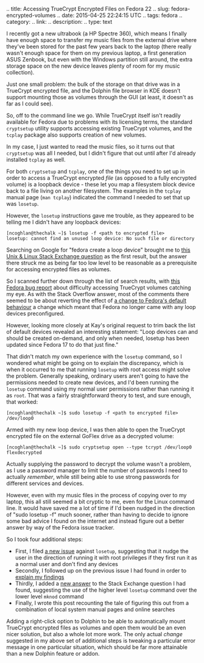 .. title: Accessing TrueCrypt Encrypted Files on Fedora 22
.. slug: fedora-encrypted-volumes
.. date: 2015-04-25 22:24:15 UTC
.. tags: fedora
.. category:
.. link: 
.. description: 
.. type: text

I recently got a new ultrabook (a HP Spectre 360), which means I finally have enough space to transfer my music files from the external drive where they've been stored for the past few years back to the laptop (there really wasn't enough space for them on my previous laptop, a first generation ASUS Zenbook, but even with the Windows partition still around, the extra storage space on the new device leaves plenty of room for my music collection).

Just one small problem: the bulk of the storage on that drive was in a TrueCrypt encrypted file, and the Dolphin file browser in KDE doesn't support mounting those as volumes through the GUI (at least, it doesn't as far as I could see).

So, off to the command line we go. While TrueCrypt itself isn't readily available for Fedora due to problems with its licensing terms, the standard `cryptsetup` utility supports accessing existing TrueCrypt volumes, and the `tcplay` package also supports creation of new volumes.

In my case, I just wanted to read the music files, so it turns out that `cryptsetup` was all I needed, but I didn't figure that out until after I'd already installed `tcplay` as well.

For both `cryptsetup` and `tcplay`, one of the things you need to set up in order to access a TrueCrypt encrypted *file* (as opposed to a fully encrypted volume) is a loopback device - these let you map a filesystem block device back to a file living on another filesystem. The examples in the `tcplay` manual page (`man tcplay`) indicated the command I needed to set that up was `losetup`.

However, the `losetup` instructions gave me trouble, as they appeared to be telling me I didn't have any loopback devices:

    [ncoghlan@thechalk ~]$ losetup -f <path to encrypted file>
    losetup: cannot find an unused loop device: No such file or directory

Searching on Google for "fedora create a loop device" brought me to [this Unix & Linux Stack Exchange question](https://unix.stackexchange.com/questions/98742/how-to-add-more-dev-loop-devices-on-fedora-19) as the first result, but the answer there struck me as being far too low level to be reasonable as a prerequisite for accessing encrypted files as volumes.

So I scanned further down through the list of search results, with [this Fedora bug report](https://bugzilla.redhat.com/show_bug.cgi?id=1019440) about difficulty accessing TrueCrypt volumes catching my eye. As with the Stack Overflow answer, most of the comments there seemed to be about reverting the effect of [a change to Fedora's default behaviour](https://bugzilla.redhat.com/show_bug.cgi?id=896160) a change which meant that Fedora no longer came with any loop devices preconfigured.

However, looking more closely at Kay's original request to trim back the list of default devices revealed an interesting statement: "Loop devices can and should be created on-demand, and only when needed, losetup has been updated since Fedora 17 to do that just fine."

That didn't match my own experience with the `losetup` command, so I wondered what might be going on to explain the discrepancy, which is when it occurred to me that running `losetup` with root access might solve the problem. Generally speaking, ordinary users aren't going to have the permissions needed to create new devices, and I'd been running the `losetup` command using my normal user permissions rather than running it as `root`. That was a fairly straightforward theory to test, and sure enough, that worked:

    [ncoghlan@thechalk ~]$ sudo losetup -f <path to encrypted file>
    /dev/loop0

Armed with my new loop device, I was then able to open the TrueCrypt encrypted file on the external GoFlex drive as a decrypted volume:

    [ncoghlan@thechalk ~]$ sudo cryptsetup open --type tcrypt /dev/loop0 flexdecrypted

Actually supplying the password to decrypt the volume wasn't a problem, as I use a password manager to limit the number of passwords I need to actually *remember*, while still being able to use strong passwords for different services and devices.

However, even with my music files in the process of copying over to my laptop, this all still seemed a bit cryptic to me, even for the Linux command line. It would have saved me a lot of time if I'd been nudged in the direction of "sudo losetup -f" much sooner, rather than having to decide to ignore some bad advice I found on the internet and instead figure out a better answer by way of the Fedora issue tracker.

So I took four additional steps:

* First, I filed [a new issue](https://bugzilla.redhat.com/show_bug.cgi?id=1215370) against `losetup`, suggesting that it nudge the user in the direction of running it with root privileges if they first run it as a normal user and don't find any devices
* Secondly, I followed up on the previous issue I had found in order to [explain my findings](https://bugzilla.redhat.com/show_bug.cgi?id=1019440#c22)
* Thirdly, I added a [new answer](https://unix.stackexchange.com/a/198637/61794) to the Stack Exchange question I had found, suggesting the use of the higher level `losetup` command over the lower level `mknod` command
* Finally, I wrote this post recounting the tale of figuring this out from a combination of local system manual pages and online searches

Adding a right-click option to Dolphin to be able to automatically mount TrueCrypt encrypted files as volumes and open them would be an even nicer solution, but also a whole lot more work. The only actual *change* suggested in my above set of additional steps is tweaking a particular error message in one particular situation, which should be far more attainable than a new Dolphin feature or addon.